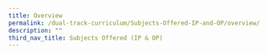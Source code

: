 ```yaml
---
title: Overview
permalink: /dual-track-curriculum/Subjects-Offered-IP-and-OP/overview/
description: ""
third_nav_title: Subjects Offered (IP & OP)
---
```

